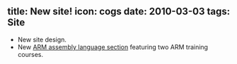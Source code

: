 title: New site!
icon: cogs
date: 2010-03-03
tags: Site
----

* New site design.
* New [ARM assembly language section](/arm/index.html) featuring two ARM training courses.
